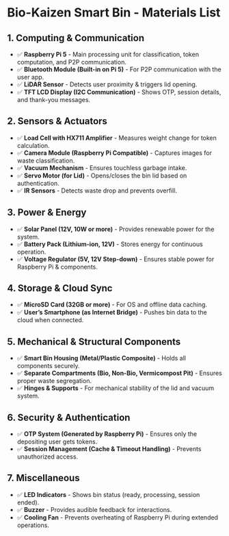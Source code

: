 # Bio-Kaizen Smart Bin - Materials List

## **1. Computing & Communication**
- ✅ **Raspberry Pi 5** - Main processing unit for classification, token computation, and P2P communication.
- ✅ **Bluetooth Module (Built-in on Pi 5)** - For P2P communication with the user app.
- ✅ **LiDAR Sensor** - Detects user proximity & triggers lid opening.
- ✅ **TFT LCD Display (I2C Communication)** - Shows OTP, session details, and thank-you messages.

## **2. Sensors & Actuators**
- ✅ **Load Cell with HX711 Amplifier** - Measures weight change for token calculation.
- ✅ **Camera Module (Raspberry Pi Compatible)** - Captures images for waste classification.
- ✅ **Vacuum Mechanism** - Ensures touchless garbage intake.
- ✅ **Servo Motor (for Lid)** - Opens/closes the bin lid based on authentication.
- ✅ **IR Sensors** - Detects waste drop and prevents overfill.

## **3. Power & Energy**
- ✅ **Solar Panel (12V, 10W or more)** - Provides renewable power for the system.
- ✅ **Battery Pack (Lithium-ion, 12V)** - Stores energy for continuous operation.
- ✅ **Voltage Regulator (5V, 12V Step-down)** - Ensures stable power for Raspberry Pi & components.

## **4. Storage & Cloud Sync**
- ✅ **MicroSD Card (32GB or more)** - For OS and offline data caching.
- ✅ **User’s Smartphone (as Internet Bridge)** - Pushes bin data to the cloud when connected.

## **5. Mechanical & Structural Components**
- ✅ **Smart Bin Housing (Metal/Plastic Composite)** - Holds all components securely.
- ✅ **Separate Compartments (Bio, Non-Bio, Vermicompost Pit)** - Ensures proper waste segregation.
- ✅ **Hinges & Supports** - For mechanical stability of the lid and vacuum system.

## **6. Security & Authentication**
- ✅ **OTP System (Generated by Raspberry Pi)** - Ensures only the depositing user gets tokens.
- ✅ **Session Management (Cache & Timeout Handling)** - Prevents unauthorized access.

## **7. Miscellaneous**
- ✅ **LED Indicators** - Shows bin status (ready, processing, session ended).
- ✅ **Buzzer** - Provides audible feedback for interactions.
- ✅ **Cooling Fan** - Prevents overheating of Raspberry Pi during extended operations.
